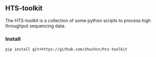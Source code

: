 ## HTS-toolkit

The HTS-toolkit is a collection of some python scripts to process high throughput sequencing data. 

### Install

```
pip install git+https://github.com/zhuchcn/hts-toolkit
```